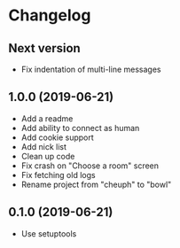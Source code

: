 # Changelog

## Next version

- Fix indentation of multi-line messages

## 1.0.0 (2019-06-21)

- Add a readme
- Add ability to connect as human
- Add cookie support
- Add nick list
- Clean up code
- Fix crash on "Choose a room" screen
- Fix fetching old logs
- Rename project from "cheuph" to "bowl"

## 0.1.0 (2019-06-21)

- Use setuptools
